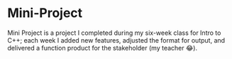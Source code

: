 # Mini-Project
Mini Project is a project I completed during my six-week class for Intro to C++; each week I added new features, adjusted the format for output, and delivered a function product for the stakeholder (my teacher 😂).
